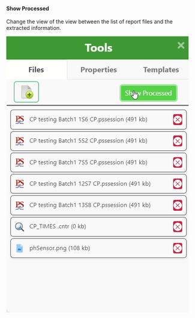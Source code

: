 #### Show Processed

Change the view of the view between the list of report files and the extracted information.

![](showProcessed.gif)